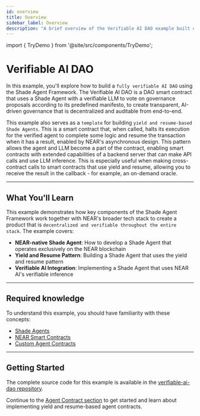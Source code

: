 ```yaml
---
id: overview
title: Overview
sidebar_label: Overview
description: "A brief overview of the Verifiable AI DAO example built using the Shade Agent Framework that walks through NEAR native deployments, using yield and resume with Shade Agents and leveraging verifiable AI."
---
```


import { TryDemo } from '@site/src/components/TryDemo';

# Verifiable AI DAO

In this example, you'll explore how to build a `fully verifiable AI DAO` using the Shade Agent Framework. The Verifiable AI DAO is a DAO smart contract that uses a Shade Agent with a verifiable LLM to vote on governance proposals according to its predefined manifesto, to create transparent, AI-driven governance that is decentralized and auditable from end-to-end.

<TryDemo 
  url="https://verifiable-ai-dao.vercel.app/" 
  text="Try the live demo"
/>

This example also serves as a `template` for building `yield and resume-based Shade Agents`. This is a smart contract that, when called, halts its execution for the verified agent to complete some logic and resume the transaction when it has a result, enabled by NEAR's asynchronous design. This pattern allows the agent and LLM become a part of the contract, enabling smart contracts with extended capabilities of a backend server that can make API calls and use LLM inference. This is especially useful when making cross-contract calls to smart contracts that use yield and resume, allowing you to receive the result in the callback - for example, an on-demand oracle.

---

## What You'll Learn

This example demonstrates how key components of the Shade Agent Framework work together with NEAR's broader tech stack to create a product that is `decentralized and verifiable throughout the entire stack`. The example covers:
- **NEAR-native Shade Agent**: How to develop a Shade Agent that operates exclusively on the NEAR blockchain
- **Yield and Resume Pattern**: Building a Shade Agent that uses the yield and resume pattern
- **Verifiable AI Integration**: Implementing a Shade Agent that uses NEAR AI's verifiable inference

---

## Required knowledge 

To understand this example, you should have familiarity with these concepts:
- [Shade Agents](../../introduction.md) 
- [NEAR Smart Contracts](../../../../smart-contracts/what-is.md)
- [Custom Agent Contracts](../../custom-agent-contract.md)

---

## Getting Started

The complete source code for this example is available in the [verifiable-ai-dao repository](https://github.com/NearDeFi/verifiable-ai-dao).

Continue to the [Agent Contract section](./dao-agent-contract.md) to get started and learn about implementing yield and resume-based agent contracts.